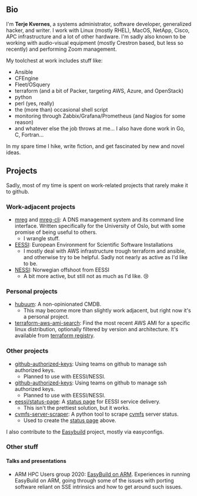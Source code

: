 ## Bio

I'm **Terje Kvernes**, a systems administrator, software developer, generalized hacker, and writer. I work with Linux (mostly RHEL), MacOS, NetApp, Cisco, APC infrastructure and a lot of other hardware. I'm sadly also known to be working with audio-visual equipment (mostly Crestron based, but less so recently) and performing Zoom management.

My toolchest at work includes stuff like:
 - Ansible
 - CFEngine
 - Fleet/OSquery
 - terraform (and a bit of Packer, targeting AWS, Azure, and OpenStack)
 - python
 - perl (yes, really)
 - the (more than) occasional shell script
 - monitoring through Zabbix/Grafana/Prometheus (and Nagios for some reason)
 - and whatever else the job throws at me... I also have done work in Go, C, Fortran... 

In my spare time I hike, write fiction, and get fascinated by new and novel ideas.

## Projects

Sadly, most of my time is spent on work-related projects that rarely make it to github.
### Work-adjacent projects

* [mreg](https://github.com/unioslo/mreg) and [mreg-cli](https://github.com/unioslo/mreg-cli): A DNS management system and its command line interface. Written specifically for the University of Oslo, but with some promise of being useful to others.
  * I wrangle stuff.
* [EESSI](https://github.com/EESSI/): European Environment for Scientific Software Installations
  * I mostly deal with AWS infrastructure trough terraform and ansible, and otherwise try to be helpful. Sadly not nearly as active as I'd like to be.
* [NESSI](https://github.com/NorESSI/): Norwegian offshoot from EESSI
  * A bit more active, but still not as much as I'd like. :cry:

### Personal projects

* [hubuum](https://github.com/terjekv/hubuum): A non-opinionated CMDB.
  * This may become more than slightly work adjacent, but right now it's a personal project.
* [terraform-aws-ami-search](https://github.com/terjekv/terraform-aws-ami-search): Find the most recent AWS AMI for a specific linux distribution, optionally filtered by version and architecture. It's available from [terraform registry](https://registry.terraform.io/providers/terjekv/ami-search/latest).

### Other projects

* [github-authorized-keys](https://github.com/terjekv/github-authorized-keys): Using teams on github to manage ssh authorized keys.
  * Planned to use with EESSI/NESSI.
* [github-authorized-keys](https://github.com/terjekv/github-authorized-keys): Using teams on github to manage ssh authorized keys.
  * Planned to use with EESSI/NESSI.
* [eessi/status-page](https://github.com/EESSI/status-page): A [status page](http://status.eessi-infra.org) for EESSI service delivery.
  * This isn't the prettiest solution, but it works. 
* [cvmfs-server-scraper](https://github.com/terjekv/cvmfs-server-scraper): A python tool to scrape [cvmfs](https://github.com/cvmfs/cvmfs) server status.
  * Used to create the [status page](http://status.eessi-infra.org) above.

I also contribute to the [Easybuild](https://easybuild.io) project, mostly via easyconfigs.


### Other stuff

#### Talks and presentations

* ARM HPC Users group 2020: [EasyBuild on ARM](https://www.youtube.com/watch?v=HyR-STGRnfM). Experiences in running EasyBuild on ARM, going through some of the issues with porting software reliant on SSE intrinsics and how to get around such issues.


<!--
**terjekv/terjekv** is a ✨ _special_ ✨ repository because its `README.md` (this file) appears on your GitHub profile.

Here are some ideas to get you started:

- 🔭 I’m currently working on ...
- 🌱 I’m currently learning ...
- 👯 I’m looking to collaborate on ...
- 🤔 I’m looking for help with ...
- 💬 Ask me about ...
- 📫 How to reach me: ...
- 😄 Pronouns: ...
- ⚡ Fun fact: ...
-->
